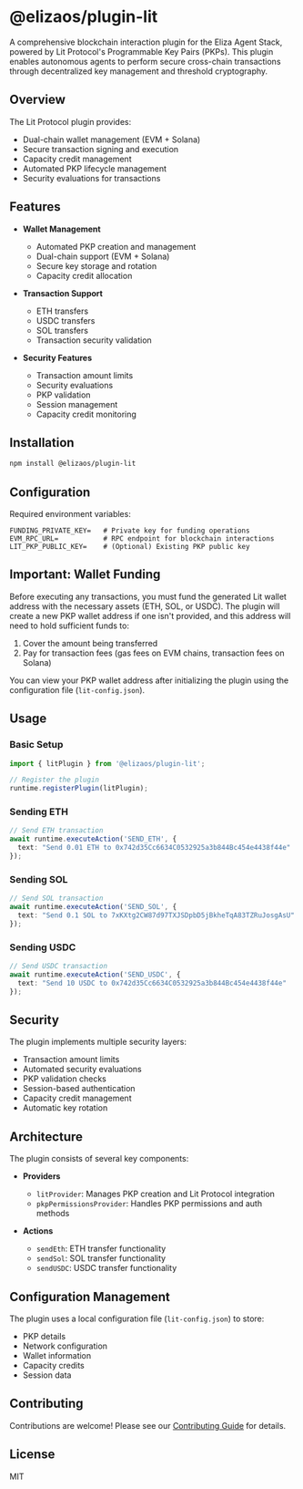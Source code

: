 # @elizaos/plugin-lit

A comprehensive blockchain interaction plugin for the Eliza Agent Stack, powered by Lit Protocol's Programmable Key Pairs (PKPs). This plugin enables autonomous agents to perform secure cross-chain transactions through decentralized key management and threshold cryptography.

## Overview

The Lit Protocol plugin provides:
- Dual-chain wallet management (EVM + Solana)
- Secure transaction signing and execution
- Capacity credit management
- Automated PKP lifecycle management
- Security evaluations for transactions

## Features

- **Wallet Management**
  - Automated PKP creation and management
  - Dual-chain support (EVM + Solana)
  - Secure key storage and rotation
  - Capacity credit allocation

- **Transaction Support**
  - ETH transfers
  - USDC transfers
  - SOL transfers
  - Transaction security validation

- **Security Features**
  - Transaction amount limits
  - Security evaluations
  - PKP validation
  - Session management
  - Capacity credit monitoring

## Installation
```bash
npm install @elizaos/plugin-lit
```

## Configuration

Required environment variables:
```env
FUNDING_PRIVATE_KEY=   # Private key for funding operations
EVM_RPC_URL=           # RPC endpoint for blockchain interactions
LIT_PKP_PUBLIC_KEY=    # (Optional) Existing PKP public key
```

## Important: Wallet Funding

Before executing any transactions, you must fund the generated Lit wallet address with the necessary assets (ETH, SOL, or USDC). The plugin will create a new PKP wallet address if one isn't provided, and this address will need to hold sufficient funds to:
1. Cover the amount being transferred
2. Pay for transaction fees (gas fees on EVM chains, transaction fees on Solana)

You can view your PKP wallet address after initializing the plugin using the configuration file (`lit-config.json`).

## Usage

### Basic Setup
```typescript
import { litPlugin } from '@elizaos/plugin-lit';

// Register the plugin
runtime.registerPlugin(litPlugin);
```

### Sending ETH
```typescript
// Send ETH transaction
await runtime.executeAction('SEND_ETH', {
  text: "Send 0.01 ETH to 0x742d35Cc6634C0532925a3b844Bc454e4438f44e"
});
```

### Sending SOL
```typescript
// Send SOL transaction
await runtime.executeAction('SEND_SOL', {
  text: "Send 0.1 SOL to 7xKXtg2CW87d97TXJSDpbD5jBkheTqA83TZRuJosgAsU"
});
```

### Sending USDC
```typescript
// Send USDC transaction
await runtime.executeAction('SEND_USDC', {
  text: "Send 10 USDC to 0x742d35Cc6634C0532925a3b844Bc454e4438f44e"
});
```

## Security

The plugin implements multiple security layers:
- Transaction amount limits
- Automated security evaluations
- PKP validation checks
- Session-based authentication
- Capacity credit management
- Automatic key rotation

## Architecture

The plugin consists of several key components:

- **Providers**
  - `litProvider`: Manages PKP creation and Lit Protocol integration
  - `pkpPermissionsProvider`: Handles PKP permissions and auth methods

- **Actions**
  - `sendEth`: ETH transfer functionality
  - `sendSol`: SOL transfer functionality
  - `sendUSDC`: USDC transfer functionality

## Configuration Management

The plugin uses a local configuration file (`lit-config.json`) to store:
- PKP details
- Network configuration
- Wallet information
- Capacity credits
- Session data

## Contributing

Contributions are welcome! Please see our [Contributing Guide](../CONTRIBUTING.md) for details.

## License

MIT
